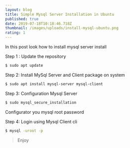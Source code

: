 ```yaml
---
layout: blog
title: Simple Mysql Server Installation in Ubuntu
published: true
date: 2019-07-18T10:18:46.718Z
thumbnail: /images/uploads/install-mysql-ubuntu.png
rating: 1
---
```

In this post look how to install mysql server install 

Step 1 : Update the repository

```bash
$ sudo apt update
```

Step 2: Install MySql Server and Client package on system

```bash
$ sudo apt install mysql-server mysql-client
```

Step 3: Configuration Mysql Server
```bash
$ sudo mysql_secure_installation
```
Configurator you mysql root password

Step 4: Login using Mysql Client cli
```bash
$ mysql -uroot -p
```
> Enjoy
